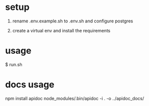 

# setup

1. rename .env.example.sh to .env.sh and configure postgres

2. create a virtual env and install the requirements


# usage

$ run.sh

# docs usage

npm install apidoc
node_modules/.bin/apidoc -i . -o ../apidoc_docs/

